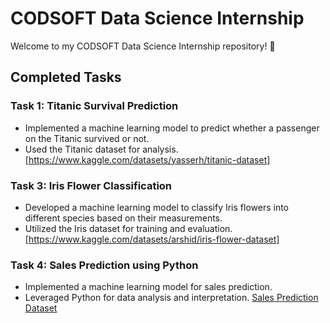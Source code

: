 # CODSOFT Data Science Internship

Welcome to my CODSOFT Data Science Internship repository! 🚀

## Completed Tasks

### Task 1: Titanic Survival Prediction
- Implemented a machine learning model to predict whether a passenger on the Titanic survived or not.
- Used the Titanic dataset for analysis.
[https://www.kaggle.com/datasets/yasserh/titanic-dataset]

### Task 3: Iris Flower Classification
- Developed a machine learning model to classify Iris flowers into different species based on their measurements.
- Utilized the Iris dataset for training and evaluation.
[https://www.kaggle.com/datasets/arshid/iris-flower-dataset]

### Task 4: Sales Prediction using Python
- Implemented a machine learning model for sales prediction.
- Leveraged Python for data analysis and interpretation.
  [Sales Prediction Dataset](https://www.kaggle.com/code/ashydv/sales-prediction-simple-linear-regression/notebook)

